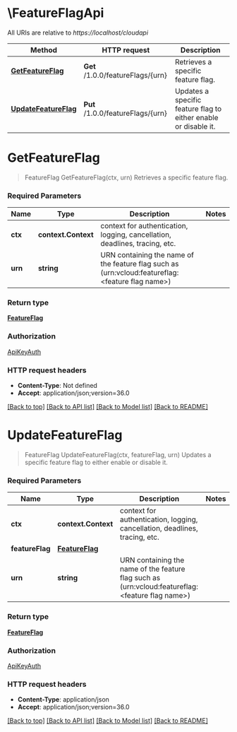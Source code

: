 # \FeatureFlagApi

All URIs are relative to *https://localhost/cloudapi*

Method | HTTP request | Description
------------- | ------------- | -------------
[**GetFeatureFlag**](FeatureFlagApi.md#GetFeatureFlag) | **Get** /1.0.0/featureFlags/{urn} | Retrieves a specific feature flag.
[**UpdateFeatureFlag**](FeatureFlagApi.md#UpdateFeatureFlag) | **Put** /1.0.0/featureFlags/{urn} | Updates a specific feature flag to either enable or disable it.


# **GetFeatureFlag**
> FeatureFlag GetFeatureFlag(ctx, urn)
Retrieves a specific feature flag.

### Required Parameters

Name | Type | Description  | Notes
------------- | ------------- | ------------- | -------------
 **ctx** | **context.Context** | context for authentication, logging, cancellation, deadlines, tracing, etc.
  **urn** | **string**| URN containing the name of the feature flag such as (urn:vcloud:featureflag:&lt;feature flag name&gt;) | 

### Return type

[**FeatureFlag**](FeatureFlag.md)

### Authorization

[ApiKeyAuth](../README.md#ApiKeyAuth)

### HTTP request headers

 - **Content-Type**: Not defined
 - **Accept**: application/json;version=36.0

[[Back to top]](#) [[Back to API list]](../README.md#documentation-for-api-endpoints) [[Back to Model list]](../README.md#documentation-for-models) [[Back to README]](../README.md)

# **UpdateFeatureFlag**
> FeatureFlag UpdateFeatureFlag(ctx, featureFlag, urn)
Updates a specific feature flag to either enable or disable it.

### Required Parameters

Name | Type | Description  | Notes
------------- | ------------- | ------------- | -------------
 **ctx** | **context.Context** | context for authentication, logging, cancellation, deadlines, tracing, etc.
  **featureFlag** | [**FeatureFlag**](FeatureFlag.md)|  | 
  **urn** | **string**| URN containing the name of the feature flag such as (urn:vcloud:featureflag:&lt;feature flag name&gt;) | 

### Return type

[**FeatureFlag**](FeatureFlag.md)

### Authorization

[ApiKeyAuth](../README.md#ApiKeyAuth)

### HTTP request headers

 - **Content-Type**: application/json
 - **Accept**: application/json;version=36.0

[[Back to top]](#) [[Back to API list]](../README.md#documentation-for-api-endpoints) [[Back to Model list]](../README.md#documentation-for-models) [[Back to README]](../README.md)

